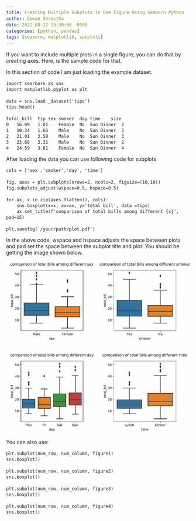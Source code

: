 ```yaml
---
title: Creating Multiple Subplots in One Figure Using Seaborn Python
author: Dewan Shrestha
date: 2022-08-22 13:30:00 -0500 
categories: [python, pandas]
tags: [seaborn, matplotlib, subplots]
---
```


If you want to include multiple plots in a single figure, you can do that by creating axes. Here, is the sample code for that.

In this section of code I am just loading the example dataset.

```
import searborn as sns
import matplotlib.pyplot as plt

data = sns.load _dataset('tips')
tips.head()

total_bill	tip	sex	smoker	day	time	size
0	16.99	1.01	Female	No	Sun	Dinner	2
1	10.34	1.66	Male	No	Sun	Dinner	3
2	21.01	3.50	Male	No	Sun	Dinner	3
3	23.68	3.31	Male	No	Sun	Dinner	2
4	24.59	3.61	Female	No	Sun	Dinner	4

```


After loading the data you can use following code for subplots
```
cols = ['sex','smoker','day', 'time']

fig, axes = plt.subplots(nrows=2, ncols=2, figsize=(10,10))
fig.subplots_adjust(wspace=0.5, hspace=0.5)

for ax, x in zip(axes.flatten(), cols):
    sns.boxplot(x=x, ax=ax, y='total_bill', data =tips)
    ax.set_title(f'comparison of total bills among different {x}', pad=15)

plt.savefig('/your/path/plot.pdf')
```
In the above code, wspace and hspace adjusts the space between plots and pad set the space between the subplot title and plot. You should be getting the image shown below.

![subplots](/assets/img/subplots.png)

You can also use:
```
plt.subplot(num_row, num_column, figure1)
sns.boxplot()

plt.subplot(num_row, num_column, figure2)
sns.boxplot()

plt.subplot(num_row, num_column, figure3)
sns.boxplot()

plt.subplot(num_row, num_column, figure4)
sns.boxplot()
```


